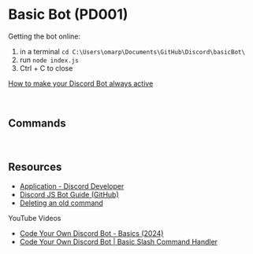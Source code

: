 # Basic Bot (PD001)

Getting the bot online:

1. in a terminal `cd C:\Users\omarp\Documents\GitHub\Discord\basicBot\`
2. run `node index.js`
3. Ctrl + C to close

[How to make your Discord Bot always active](https://stackoverflow.com/questions/64388307/how-to-make-your-discord-bot-always-active)

<BR>

## Commands

<BR>

## Resources

-   [Application - Discord Developer](https://discord.com/developers/applications/1221441316026585088/bot)
-   [Discord JS Bot Guide (GitHub)](https://github.com/AnIdiotsGuide/discordjs-bot-guide/blob/master/first-bot/your-first-bot.md)
-   [Deleting an old command](https://discordjs.guide/slash-commands/deleting-commands.html#deleting-specific-commands)

YouTube Videos

-   [Code Your Own Discord Bot - Basics (2024)](https://www.youtube.com/watch?v=Q0JlD7gCZRs)
-   [Code Your Own Discord Bot | Basic Slash Command Handler](https://www.youtube.com/watch?v=dApRecz4BDc)
